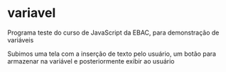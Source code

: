 # variavel
Programa teste do curso de JavaScript da EBAC, para demonstração de variáveis

Subimos uma tela com a inserção de texto pelo usuário, um botão para armazenar na variável e posteriormente exibir ao usuário
